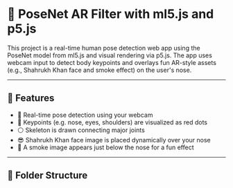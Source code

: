 # 👤 PoseNet AR Filter with ml5.js and p5.js

This project is a real-time human pose detection web app using the PoseNet model from ml5.js and visual rendering via p5.js. The app uses webcam input to detect body keypoints and overlays fun AR-style assets (e.g., Shahrukh Khan face and smoke effect) on the user's nose.

---

## 🎯 Features

- 📸 Real-time pose detection using your webcam
- 🔴 Keypoints (e.g. nose, eyes, shoulders) are visualized as red dots
- ⚪ Skeleton is drawn connecting major joints
- 😎 Shahrukh Khan face image is placed dynamically over your nose
- 🚬 A smoke image appears just below the nose for a fun effect

---

## 📁 Folder Structure


